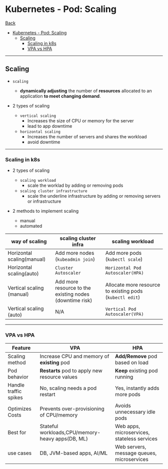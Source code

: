 # Kubernetes - Pod: Scaling

[Back](../../index.md)

- [Kubernetes - Pod: Scaling](#kubernetes---pod-scaling)
  - [Scaling](#scaling)
    - [Scaling in k8s](#scaling-in-k8s)
    - [VPA vs HPA](#vpa-vs-hpa)

---

## Scaling

- `scaling`

  - **dynamically adjusting** the number of **resources** allocated to an application **to meet changing demand**.

- 2 types of scaling
  - `vertical scaling`
    - Increases the size of CPU or memory for the server
    - lead to app downtime
  - `horizontal scaling`
    - Increases the number of servers and shares the workload
    - avoid downtime

---

### Scaling in k8s

- 2 types of scaling

  - `scaling workload`
    - scale the worklad by adding or removing pods
  - `scaling cluster infrastructure`
    - scale the underline infrastructure by adding or removing servers or infrastructure

- 2 methods to implement scaling
  - manual
  - automated

| way of scaling             | scaling cluster infra                                   | scaling workload                                         |
| -------------------------- | ------------------------------------------------------- | -------------------------------------------------------- |
| Horizontal scaling(manual) | Add more nodes (`kubeadmin join`)                       | Add more pods (`kubectl scale`)                          |
| Horizontal scaling(auto)   | `Cluster Autoscaler`                                    | `Horizontal Pod Autoscaler(HPA)`                         |
| Vertical scaling (manual)  | Add more resource to the existing nodes (downtime risk) | Allocate more resource to existing pods (`kubectl edit`) |
| Vertical scaling (auto)    | N/A                                                     | `Vertical Pod Autoscaler(VPA)`                           |

---

### VPA vs HPA

| Feature               | VPA                                              | HPA                                         |
| --------------------- | ------------------------------------------------ | ------------------------------------------- |
| Scaling method        | Increase CPU and memory of **existing** pod      | **Add/Remove** pod based on load            |
| Pod behavior          | **Restarts** pod to apply new resource values    | **Keep** existing pod running               |
| Handle traffic spikes | No, scaling needs a pod restart                  | Yes, instantly adds more pods               |
| Optimizes Costs       | Prevents over-provisioning of CPU/memory         | Avoids unnecessary idle pods                |
| Best for              | Stateful workloads,CPU/memory-heavy apps(DB, ML) | Web apps, microservices, stateless services |
| use cases             | DB, JVM-based apps, AI/ML                        | Web servers, message queues, microservices  |
